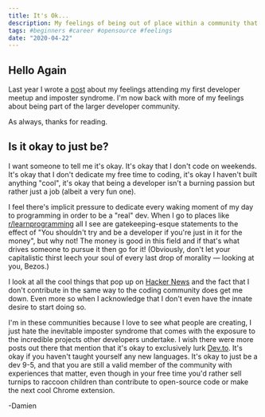 ```yaml
---
title: It's Ok...
description: My feelings of being out of place within a community that creates
tags: #beginners #career #opensource #feelings
date: "2020-04-22"
---
```


## Hello Again
Last year I wrote a [post](https://dev.to/dlionz/what-am-i-doing-here-1lg4) about my feelings attending my first developer meetup and imposter syndrome. I'm now back with more of my feelings about being part of the larger developer community.

As always, thanks for reading.

## Is it okay to just be?

I want someone to tell me it's okay. It's okay that I don't code on weekends. It's okay that I don't dedicate my free time to coding, it's okay I haven't built anything "cool", it's okay that being a developer isn't a burning passion but rather just a job (albeit a very fun one).

I feel there's implicit pressure to dedicate every waking moment of my day to programming in order to be a "real" dev. When I go to places like [r/learnprogramming](https://www.reddit.com/r/learnprogramming/) all I see are gatekeeping-esque statements to the effect of "You shouldn't try and be a developer if you're just in it for the money", but why not! The money is good in this field and if that's what drives someone to pursue it then go for it! (Obviously, don't let your capitalistic thirst leech your soul of every last drop of morality — looking at you, Bezos.)

I look at all the cool things that pop up on [Hacker News](https://news.ycombinator.com/) and the fact that I don't contribute in the same way to the coding community does get me down. Even more so when I acknowledge that I don't even have the innate desire to start doing so. 

I'm in these communities because I love to see what people are creating, I just hate the inevitable imposter syndrome that comes with the exposure to the incredible projects other developers undertake. I wish there were more posts out there that mention that it's okay to exclusively lurk [Dev.to](https://dev.to/). It's okay if you haven't taught yourself any new languages. It's okay to just be a dev 9-5, and that you are still a valid member of the community with experiences that matter, even though in your free time you'd rather sell turnips to raccoon children than contribute to open-source code or make the next cool Chrome extension.

-Damien